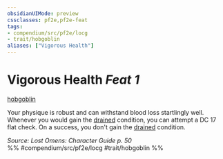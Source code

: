 ```yaml
---
obsidianUIMode: preview
cssclasses: pf2e,pf2e-feat
tags:
- compendium/src/pf2e/locg
- trait/hobgoblin
aliases: ["Vigorous Health"]
---
```

# Vigorous Health  *Feat 1*  
[hobgoblin](rules/traits/hobgoblin-locg.md "Hobgoblin Ancestry & Heritage Trait")  


Your physique is robust and can withstand blood loss startlingly well. Whenever you would gain the [drained](rules/conditions.md#Drained) condition, you can attempt a DC 17 flat check. On a success, you don't gain the [drained](rules/conditions.md#Drained) condition.

*Source: Lost Omens: Character Guide p. 50*  
%% #compendium/src/pf2e/locg #trait/hobgoblin %%